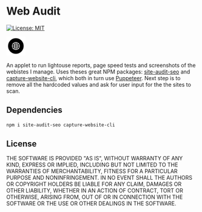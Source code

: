 # Web Audit
[![License: MIT](https://img.shields.io/badge/License-MIT-red.svg)](https://opensource.org/licenses/MIT)

<img src="https://github.com/gugulet-hu/web-audit/blob/master/website-icon-512x512.png" alt="Web Audit logo" width="50" />

An applet to run lightouse reports, page speed tests and screenshots of the webistes I manage. Uses theses great NPM packages: [site-audit-seo](https://github.com/viasite/site-audit-seo) and [capture-website-cli](https://github.com/sindresorhus/capture-website-cli), which both in turn use [Puppeteer](https://github.com/puppeteer/puppeteer). Next step is to remove all the hardcoded values and ask for user input for the the sites to scan.

## Dependencies

```bash
npm i site-audit-seo capture-website-cli
```

## License

THE SOFTWARE IS PROVIDED "AS IS", WITHOUT WARRANTY OF ANY KIND, EXPRESS OR IMPLIED, INCLUDING BUT NOT LIMITED TO THE WARRANTIES OF MERCHANTABILITY, FITNESS FOR A PARTICULAR PURPOSE AND NONINFRINGEMENT. IN NO EVENT SHALL THE AUTHORS OR COPYRIGHT HOLDERS BE LIABLE FOR ANY CLAIM, DAMAGES OR OTHER LIABILITY, WHETHER IN AN ACTION OF CONTRACT, TORT OR OTHERWISE, ARISING FROM, OUT OF OR IN CONNECTION WITH THE SOFTWARE OR THE USE OR OTHER DEALINGS IN THE SOFTWARE.